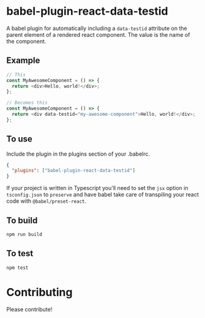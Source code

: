 # babel-plugin-react-data-testid

A babel plugin for automatically including a `data-testid` attribute on the parent
element of a rendered react component. The value is the name of the component.

## Example

```javascript
// This
const MyAwesomeComponent = () => {
  return <div>Hello, world!</div>;
};

// Becomes this
const MyAwesomeComponent = () => {
  return <div data-testid="my-awesome-component">Hello, world!</div>;
};
```

## To use

Include the plugin in the plugins section of your .babelrc.

```json
{
  "plugins": ["babel-plugin-react-data-testid"]
}
```

If your project is written in Typescript you'll need to set the `jsx` option in
`tsconfig.json` to `preserve` and have babel take care of transpiling your react
code with `@babel/preset-react`.

## To build

```bash
npm run build
```

## To test

```bash
npm test
```

# Contributing

Please contribute!
